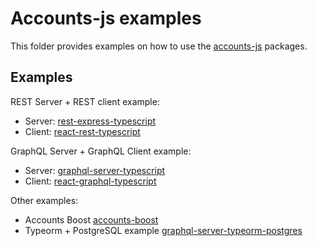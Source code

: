 # Accounts-js examples

This folder provides examples on how to use the [accounts-js](https://github.com/accounts-js/accounts) packages.

## Examples

REST Server + REST client example:

- Server: [rest-express-typescript](./rest-express-typescript)
- Client: [react-rest-typescript](./react-rest-typescript)

GraphQL Server + GraphQL Client example:

- Server: [graphql-server-typescript](./graphql-server-typescript)
- Client: [react-graphql-typescript](./react-graphql-typescript)

Other examples:

- Accounts Boost [accounts-boost](./accounts-boost)
- Typeorm + PostgreSQL example [graphql-server-typeorm-postgres](./graphql-server-typeorm-postgres)
